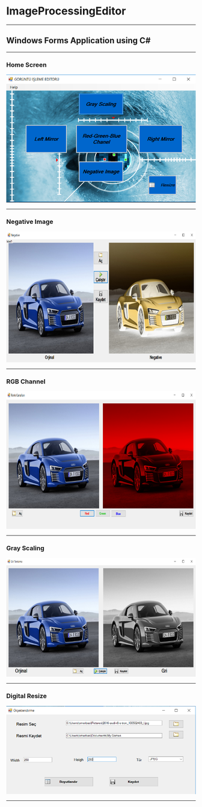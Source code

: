 # ImageProcessingEditor

 <hr>
 
 <h2> Windows Forms Application using C# </h2>
 
 <hr>
 
 <h3>Home Screen</h3> 
  
![header image](https://github.com/omerfbas/ImageProcessingEditor/blob/master/Images/1Menu.png)

 <hr>

 <h3>Negative Image</h3>
 
![header image](https://github.com/omerfbas/ImageProcessingEditor/blob/master/Images/2NegativeImage.png)

 <hr>

 <h3><b>RGB Channel</b></h3> 
 
![header image](https://github.com/omerfbas/ImageProcessingEditor/blob/master/Images/3RGBChannel.png)

 <hr>
 
 <h3>Gray Scaling</h3> 
 
![header image](https://github.com/omerfbas/ImageProcessingEditor/blob/master/Images/4GrayScaling.png)

 <hr>
 
 <h3>Digital Resize</h3> 
 
![header image](https://github.com/omerfbas/ImageProcessingEditor/blob/master/Images/5DigitalResize.png)

 <hr>
